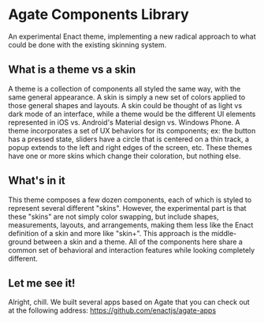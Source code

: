 # Agate Components Library
An experimental Enact theme, implementing a new radical approach to what could be done with the existing skinning system.

## What is a theme vs a skin

A theme is a collection of components all styled the same way, with the same general appearance. A skin is simply a new set of colors applied to those general shapes and layouts. A skin could be thought of as light vs dark mode of an interface, while a theme would be the different UI elements represented in iOS vs. Android's Material design vs. Windows Phone. A theme incorporates a set of UX behaviors for its components; ex: the button has a pressed state, sliders have a circle that is centered on a thin track, a popup extends to the left and right edges of the screen, etc. These themes have one or more skins which change their coloration, but nothing else.

## What's in it

This theme composes a few dozen components, each of which is styled to represent several different "skins". However, the experimental part is that these "skins" are not simply color swapping, but include shapes, measurements, layouts, and arrangements, making them less like the Enact definition of a skin and more like "skin+". This approach is the middle-ground between a skin and a theme. All of the components here share a common set of behavioral and interaction features while looking completely different.

## Let me see it!

Alright, chill. We built several apps based on Agate that you can check out at the following address: https://github.com/enactjs/agate-apps
